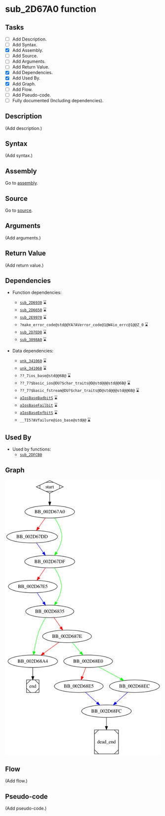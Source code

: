 # sub_2D67A0 function

## Tasks

- [ ] Add Description.
- [ ] Add Syntax.
- [X] Add Assembly.
- [ ] Add Source.
- [ ] Add Arguments.
- [ ] Add Return Value.
- [X] Add Dependencies.
- [X] Add Used By.
- [X] Add Graph.
- [ ] Add Flow.
- [ ] Add Pseudo-code.
- [ ] Fully documented (Including dependencies).

## Description

(Add description.)

## Syntax

(Add syntax.)

## Assembly

Go to [assembly](../asm/sub_2D67A0.asm).

## Source

Go to [source](../cc/sub_2D67A0.cc).

## Arguments

(Add arguments.)

## Return Value

(Add return value.)

## Dependencies

* Function dependencies:
  * [`sub_2D6930`](sub_2D6930.md) ⌛
  * [`sub_2D6650`](sub_2D6650.md) ⌛
  * [`sub_2E9970`](sub_2E9970.md) ⌛
  * `?make_error_code@std@@YA?AVerror_code@1@W4io_errc@1@@Z_0` ⌛
  * [`sub_2D7ED0`](sub_2D7ED0.md) ⌛
  * [`sub_3098A0`](sub_3098A0.md) ⌛


* Data dependencies:
  * [`unk_341060`](unk_341060.md) ⌛
  * [`unk_341068`](unk_341068.md) ⌛
  * `??_7ios_base@std@@6B@` ⌛
  * `??_7?$basic_ios@DU?$char_traits@D@std@@@std@@6B@` ⌛
  * `??_7?$basic_fstream@DU?$char_traits@D@std@@@std@@6B@` ⌛
  * [`aIosBaseBadbitS`](aIosBaseBadbitS.md) ⌛
  * [`aIosBaseFailbit`](aIosBaseFailbit.md) ⌛
  * [`aIosBaseEofbitS`](aIosBaseEofbitS.md) ⌛
  * `__TI5?AVfailure@ios_base@std@@` ⌛

## Used By

* Used by functions:
  * [`sub_2DFCB0`](sub_2DFCB0.md)

## Graph

![sub_2D67A0 Graph](../svg/sub_2D67A0.svg "sub_2D67A0 Graph")

## Flow

(Add flow.)

## Pseudo-code

(Add pseudo-code.)


